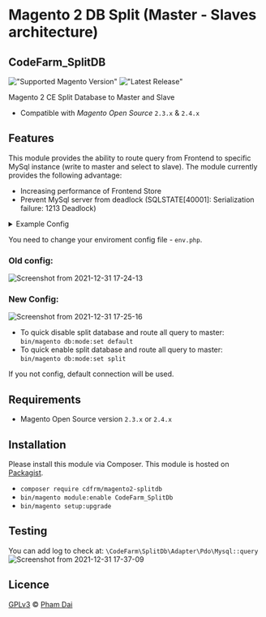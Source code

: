# Magento 2 DB Split (Master - Slaves architecture)
## CodeFarm_SplitDB
!["Supported Magento Version"][magento-badge] !["Latest Release"][release-badge]

Magento 2 CE Split Database to Master and Slave

* Compatible with _Magento Open Source_ `2.3.x` & `2.4.x`

## Features

This module provides the ability to route query from Frontend to specific MySql instance (write to master and select to slave).
The module currently provides the following advantage:
* Increasing performance of Frontend Store
* Prevent MySql server from deadlock (SQLSTATE[40001]: Serialization failure: 1213 Deadlock)

<details>
  <summary>Example Config</summary>
   
  ![Example Config](https://user-images.githubusercontent.com/4225347/112895353-ec7ccb00-90d4-11eb-937f-cd54636fbf19.png)
</details>

You need to change your enviroment config file - `env.php`.
### Old config:
![Screenshot from 2021-12-31 17-24-13](https://user-images.githubusercontent.com/96720166/147818073-4c2ac2ee-508d-4c40-bc54-efa6b246693e.png)

### New Config:
![Screenshot from 2021-12-31 17-25-16](https://user-images.githubusercontent.com/96720166/147818124-95c5d00c-ead1-4760-82d0-5425b7064e4a.png)


* To quick disable split database and route all query to master:
  `bin/magento db:mode:set default`
* To quick enable split database and route all query to master:
  `bin/magento db:mode:set split`

If you not config, default connection will be used.
  
  ## Requirements

* Magento Open Source version `2.3.x` or `2.4.x`
  
## Installation
Please install this module via Composer. This module is hosted on [Packagist][packagist].

* `composer require cdfrm/magento2-splitdb`
* `bin/magento module:enable CodeFarm_SplitDb`
* `bin/magento setup:upgrade`
## Testing
You can add log to check at: `\CodeFarm\SplitDb\Adapter\Pdo\Mysql::query`
![Screenshot from 2021-12-31 17-37-09](https://user-images.githubusercontent.com/96720166/147818754-465c288e-5d36-48b3-9683-1683aacf7ac0.png)

## Licence
[GPLv3][gpl] © [Pham Dai][author]

[magento-badge]:https://img.shields.io/badge/magento-2.3.x%20%7C%202.4.x-orange.svg?logo=magento&style=for-the-badge
[release-badge]:https://img.shields.io/github/v/release/robaimes/module-checkout-designs?sort=semver&style=for-the-badge&color=blue
[packagist]:https://packagist.org/packages/cdfrm/magento2-splitdb
[gpl]:https://www.gnu.org/licenses/gpl-3.0.en.html
[author]:https://www.linkedin.com/in/daipham3101/
